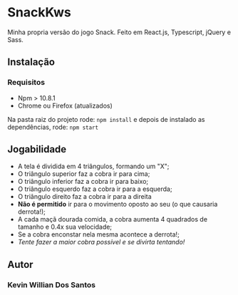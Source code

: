 # SnackKws
Minha propria versão do jogo Snack. Feito em React.js, Typescript, jQuery e Sass.

## Instalação

### Requisitos
  - Npm > 10.8.1
  - Chrome ou Firefox (atualizados)

 Na pasta raiz do projeto rode:
 `npm install` e depois de instalado as dependências, rode: `npm start`

 ## Jogabilidade

  - A tela é dividida em 4 triângulos, formando um "X";
  - O triângulo superior faz a cobra ir para cima;
  - O triângulo inferior faz a cobra ir para baixo;
  - O triângulo esquerdo faz a cobra ir para a esquerda;
  - O triângulo direito faz a cobra ir para a direita
  - **Não é permitido** ir para o movimento oposto ao seu (o que causaria derrota!);
  - A cada maçã dourada comida, a cobra aumenta 4 quadrados de tamanho e 0.4x sua velocidade;
  - Se a cobra enconstar nela mesma acontece a derrota!;
  - *Tente fazer a maior cobra possível e se divirta tentando!*

## Autor

### Kevin Willian Dos Santos
